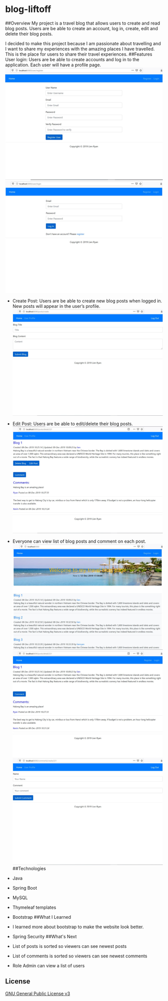 # blog-liftoff


##Overview
My project is a travel blog that allows users to create and read blog posts. Users are be able to create an account, log in, create, edit and delete their blog posts.

I decided to make this project because I am passionate about travelling and I want to share my experiences with the amazing places I have travelled. This is the place for users to share their travel experiences.
##Features
User login: Users are be able to create accounts and log in to the application. Each user will have a profile page.
![User Registration](./registration.JPG)
![User Login](./login.JPG)
- Create Post: Users are be able to create new blog posts when logged in. New posts will appear in the user’s profile.
![Create Blog](./createBlog.JPG)
- Edit Post: Users are be able to edit/delete their blog posts.
![Edit and Delete](./edit.JPG)
- Everyone can view list of blog posts and comment on each post.
![Home List](./home.JPG)
![Post View](./postView.JPG)
![Comment](./comment.JPG)
##Technologies
- Java
- Spring Boot
- MySQL
- Thymeleaf templates
- Bootstrap
##What I Learned
- I learned more about bootstrap to make the website look better.
- Spring Security
##What's Next

- List of posts is sorted so viewers can see newest posts
- List of comments is sorted so viewers can see newest comments
- Role Admin can view a list of users
 
## License
[GNU General Public License v3](LICENSE)

